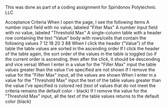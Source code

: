 This was done as part of a coding assignment for Spiridonov Polytechnic LLC

Acceptance Criteria
When I open the page, I see the following items
A number input field with no value, labeled "Filter Max"
A number input field with no value, labeled "Threshold Max"
A single-column table with
a header row containing the text "Value"
body with rows/cells that contain the following values
7
12
18
20
3
88
When I click the header ("Value") of the table
the table values are sorted in the ascending order
If I click the header of the table again, the sort order of the values in the table is toggled (so if the current order is ascending, then after the click, it should be descending and vice versa)
When I enter in a value for the "Filter Max" input
the table values greater than the value I've specified are not shown
If I remove the value for the "Filter Max" input,
all the values are shown
When I enter in a value for the "Threshold Max" input
the text of the table values greater than the value I've specified is colored red (text of values that do not meet the criteria remains the default color - black)
If I remove the value for the "Threshold Max" input,
all the text of the table values returns to the default color (black)